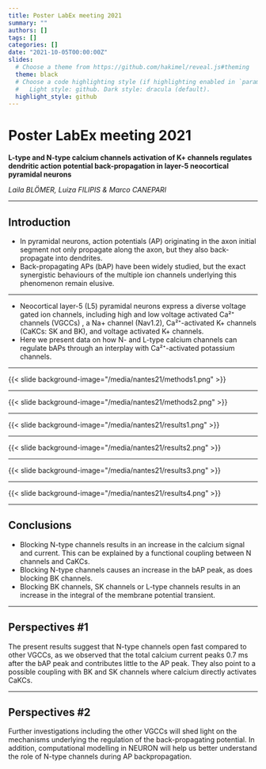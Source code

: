 ```yaml
---
title: Poster LabEx meeting 2021
summary: ""
authors: []
tags: []
categories: []
date: "2021-10-05T00:00:00Z"
slides:
  # Choose a theme from https://github.com/hakimel/reveal.js#theming
  theme: black
  # Choose a code highlighting style (if highlighting enabled in `params.toml`)
  #   Light style: github. Dark style: dracula (default).
  highlight_style: github
---
```


# Poster LabEx meeting 2021
**L-type and N-type calcium channels activation of K+ channels regulates dendritic action potential back-propagation in layer-5 neocortical pyramidal neurons** 

*Laila BLÖMER, Luiza FILIPIS & Marco CANEPARI*

---

## Introduction
- In pyramidal neurons, action potentials (AP) originating in the axon initial segment not only propagate along the axon, but they also back-propagate into dendrites. 
- Back-propagating APs (bAP) have been widely studied, but the exact synergistic behaviours of the multiple ion channels underlying this phenomenon remain elusive. 

--- 

- Neocortical layer-5 (L5) pyramidal neurons express a diverse voltage gated ion channels, including high and low voltage activated Ca²⁺ channels (VGCCs) , a Na+ channel (Nav1.2), Ca²⁺-activated K+ channels (CaKCs: SK and BK), and voltage activated K+ channels. 
- Here we present data on how N- and L-type calcium channels can regulate bAPs through an interplay with Ca²⁺-activated potassium channels.

--- 


{{< slide background-image="/media/nantes21/methods1.png" >}}


---

{{< slide background-image="/media/nantes21/methods2.png" >}}


---

{{< slide background-image="/media/nantes21/results1.png" >}}


---

{{< slide background-image="/media/nantes21/results2.png" >}}


---

{{< slide background-image="/media/nantes21/results3.png" >}}


---

{{< slide background-image="/media/nantes21/results4.png" >}}


---

## Conclusions
- Blocking N-type channels results in an increase in the calcium signal and current. This can be explained by a functional coupling between N channels and CaKCs.
- Blocking N-type channels causes an increase in the bAP peak, as does blocking BK channels. 
- Blocking BK channels, SK channels or L-type channels results in an increase in the integral of the membrane potential transient.  

---

## Perspectives #1
The present results suggest that N-type channels open fast compared to other VGCCs, as we observed that the total calcium current peaks 0.7 ms after the bAP peak and contributes little to the AP peak. They also point to a possible coupling with BK and SK channels where calcium directly activates CaKCs. 

---
## Perspectives #2
Further investigations including the other VGCCs will shed light on the mechanisms underlying the regulation of the back-propagating potential. In addition, computational modelling in NEURON will help us better understand the role of N-type channels during AP backpropagation.


